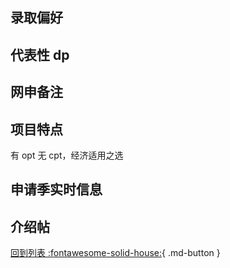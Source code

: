 ## 录取偏好

## 代表性 dp

## 网申备注

## 项目特点

有 opt 无 cpt，经济适用之选

## 申请季实时信息

## 介绍帖

[回到列表 :fontawesome-solid-house:](选校梯度.md){ .md-button }
